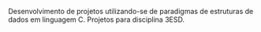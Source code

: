 Desenvolvimento de projetos utilizando-se de paradigmas de estruturas de dados em linguagem C. Projetos para disciplina 3ESD.
